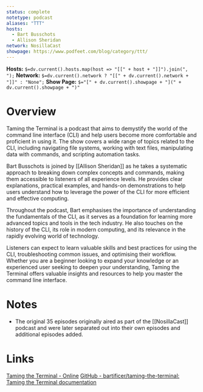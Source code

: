 ```yaml
---
status: complete
notetype: podcast
aliases: "TTT"
hosts:
  - Bart Busschots
  - Allison Sheridan
network: NosillaCast
showpage: https://www.podfeet.com/blog/category/ttt/
---
```

**Hosts:** `$=dv.current().hosts.map(host => "[[" + host + "]]").join(", ");`
**Network:** `$=dv.current().network ? "[[" + dv.current().network + "]]" : "None";`
**Show Page:** `$="[" + dv.current().showpage + "](" + dv.current().showpage + ")"`

# Overview
Taming the Terminal is a podcast that aims to demystify the world of the command line interface (CLI) and help users become more comfortable and proficient in using it. The show covers a wide range of topics related to the CLI, including navigating file systems, working with text files, manipulating data with commands, and scripting automation tasks. 

Bart Busschots is joined by [[Allison Sheridan]] as he takes a systematic approach to breaking down complex concepts and commands, making them accessible to listeners of all experience levels. He provides clear explanations, practical examples, and hands-on demonstrations to help users understand how to leverage the power of the CLI for more efficient and effective computing.

Throughout the podcast, Bart emphasises the importance of understanding the fundamentals of the CLI, as it serves as a foundation for learning more advanced topics and tools in the tech industry. He also touches on the history of the CLI, its role in modern computing, and its relevance in the rapidly evolving world of technology.

Listeners can expect to learn valuable skills and best practices for using the CLI, troubleshooting common issues, and optimising their workflow. Whether you are a beginner looking to expand your knowledge or an experienced user seeking to deepen your understanding, Taming the Terminal offers valuable insights and resources to help you master the command line interface.

# Notes
- The original 35 episodes originally aired as part of the [[NosillaCast]] podcast and were later separated out into their own episodes and additional episodes added.

# Links
[Taming the Terminal - Online](https://ttt.bartificer.net/book.html)
[GitHub - bartificer/taming-the-terminal: Taming the Terminal documentation](https://github.com/bartificer/taming-the-terminal)